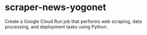 # scraper-news-yogonet
Create a Google Cloud Run job that performs web scraping, data processing, and deployment tasks using Python.
      